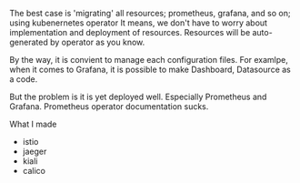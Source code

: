 The best case is 'migrating' all resources; prometheus, grafana, and so on; using kubenernetes operator
It means, we don't have to worry about implementation and deployment of resources.
Resources will be auto-generated by operator as you know.

By the way, it is convient to manage each configuration files.
For examlpe, when it comes to Grafana,
it is possible to make Dashboard, Datasource as a code.

But the problem is it is yet deployed well. Especially Prometheus and Grafana.
Prometheus operator documentation sucks.

What I made
- istio
- jaeger
- kiali
- calico
